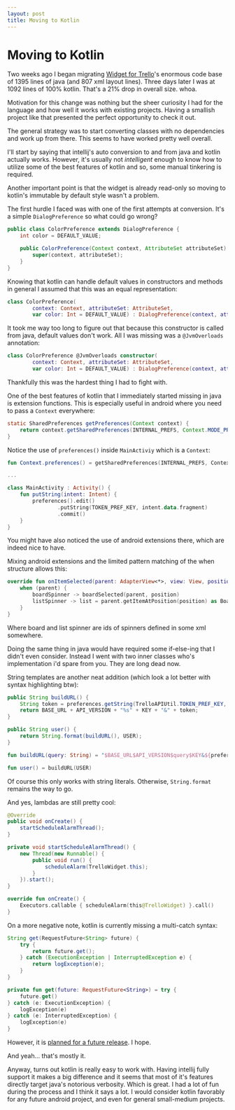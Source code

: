 ```yaml
---
layout: post
title: Moving to Kotlin
---
```


# Moving to Kotlin

Two weeks ago I began migrating [Widget for Trello][repo]'s enormous code base of 1395 lines of java (and 807 xml layout lines).
Three days later I was at 1092 lines of 100% kotlin. That's a 21% drop in overall size. whoa.

Motivation for this change was nothing but the sheer curiosity I had for the language and how well it works with existing projects.
Having a smallish project like that presented the perfect opportunity to check it out.

The general strategy was to start converting classes with no dependencies and work up from there. 
This seems to have worked pretty well overall. 

I'll start by saying that intellij's auto conversion to and from java and kotlin actually works. 
However, it's usually not _intelligent_ enough to know how to utilize some of the best features of kotlin and so, some manual tinkering is required.

Another important point is that the widget is already read-only so moving to kotlin's immutable by default style wasn't a problem.

The first hurdle I faced was with one of the first attempts at conversion.
It's a simple `DialogPreference` so what could go wrong?

```java
public class ColorPreference extends DialogPreference {
    int color = DEFAULT_VALUE;

    public ColorPreference(Context context, AttributeSet attributeSet) {
        super(context, attributeSet);
    }
}
```

Knowing that kotlin can handle default values in constructors and methods in general I assumed that this was an equal representation:

```kotlin
class ColorPreference(
        context: Context, attributeSet: AttributeSet,
        var color: Int = DEFAULT_VALUE) : DialogPreference(context, attributeSet) 
```

It took me way too long to figure out that because this constructor is called from java, default values don't work.
All I was missing was a `@JvmOverloads` annotation:

```kotlin
class ColorPreference @JvmOverloads constructor(
        context: Context, attributeSet: AttributeSet,
        var color: Int = DEFAULT_VALUE) : DialogPreference(context, attributeSet) 
```

Thankfully this was the hardest thing I had to fight with.

One of the best features of kotlin that I immediately started missing in java is extension functions. 
This is especially useful in android where you need to pass a `Context` everywhere:

```java
static SharedPreferences getPreferences(Context context) {
    return context.getSharedPreferences(INTERNAL_PREFS, Context.MODE_PRIVATE);
}
```

Notice the use of `preferences()` inside `MainActiviy` which is a `Context`: 

```kotlin
fun Context.preferences() = getSharedPreferences(INTERNAL_PREFS, Context.MODE_PRIVATE)

...

class MainActivity : Activity() {
    fun putString(intent: Intent) {
        preferences().edit()
                .putString(TOKEN_PREF_KEY, intent.data.fragment)
                .commit()
    }
}
```

You might have also noticed the use of android extensions there, which are indeed nice to have.

Mixing android extensions and the limited pattern matching of the when structure allows this:

```kotlin
override fun onItemSelected(parent: AdapterView<*>, view: View, position: Int, id: Long) {
    when (parent) {
        boardSpinner -> boardSelected(parent, position)
        listSpinner -> list = parent.getItemAtPosition(position) as BoardList
    }
}
```

Where board and list spinner are ids of spinners defined in some xml somewhere.

Doing the same thing in java would have required some if-else-ing that I didn't even consider. 
Instead I went with two inner classes who's implementation i'd spare from you. They are long dead now.

String templates are another neat addition (which look a lot better with syntax highlighting btw):

```java
public String buildURL() {
    String token = preferences.getString(TrelloAPIUtil.TOKEN_PREF_KEY, "");
    return BASE_URL + API_VERSION + "%s" + KEY + "&" + token;
}

public String user() {
    return String.format(buildURL(), USER);
}

```

```kotlin
fun buildURL(query: String) = "$BASE_URL$API_VERSION$query$KEY&${preferences.getString(TOKEN_PREF_KEY, "")}"

fun user() = buildURL(USER)
```

Of course this only works with string literals. Otherwise, `String.format` remains the way to go. 

And yes, lambdas are still pretty cool:

```java
@Override
public void onCreate() {
    startScheduleAlarmThread();
}

private void startScheduleAlarmThread() {
    new Thread(new Runnable() {
        public void run() {
            scheduleAlarm(TrelloWidget.this);
        }
    }).start();
}
```

```kotlin
override fun onCreate() {
    Executors.callable { scheduleAlarm(this@TrelloWidget) }.call()
}
```

On a more negative note, kotlin is currently missing a multi-catch syntax: 

```java
String get(RequestFuture<String> future) {
    try {
        return future.get();
    } catch (ExecutionException | InterruptedException e) {
        return logException(e);
    }
}
```

```kotlin
private fun get(future: RequestFuture<String>) = try {
    future.get()
} catch (e: ExecutionException) {
    logException(e)
} catch (e: InterruptedException) {
    logException(e)
}
```

However, it is [planned for a future release][try]. I hope.

And yeah... that's mostly it.

Anyway, turns out kotlin is really easy to work with. 
Having intellij fully support it makes a big difference 
and it seems that most of it's features directly target java's notorious verbosity. Which is great. 
I had a lot of fun during the process and I think it says a lot.
I would consider kotlin favorably for any future android project, and even for general small-medium projects. 

[repo]:https://github.com/oryanm/TrelloWidget
[try]:https://discuss.kotlinlang.org/t/does-kotlin-have-multi-catch/486